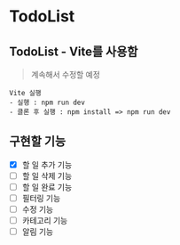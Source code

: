 # TodoList
## TodoList - Vite를 사용함
> 계속해서 수정할 예정

```
Vite 실행
- 실행 : npm run dev
- 클론 후 실행 : npm install => npm run dev
```

## 구현할 기능
* [x] 할 일 추가 기능
* [ ] 할 일 삭제 기능
* [ ] 할 일 완료 기능
* [ ] 필터링 기능
* [ ] 수정 기능
* [ ] 카테고리 기능
* [ ] 알림 기능